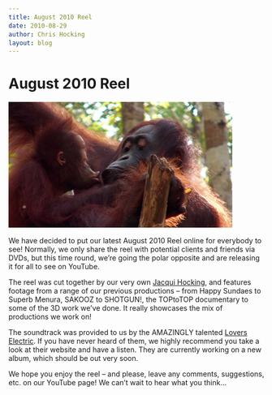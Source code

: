 ```yaml
---
title: August 2010 Reel
date: 2010-08-29
author: Chris Hocking
layout: blog
---
```

# August 2010 Reel

![LateNite Films Reel 2010](/static/blog/2010-08-kissing.jpg "LateNite Films Reel 2010")

We have decided to put our latest August 2010 Reel online for everybody to see! Normally, we only share the reel with potential clients and friends via DVDs, but this time round, we’re going the polar opposite and are releasing it for all to see on YouTube.

The reel was cut together by our very own [Jacqui Hocking](http://www.jacquihocking.com "Jacqui Hocking"), and features footage from a range of our previous productions – from Happy Sundaes to Superb Menura, SAKOOZ to SHOTGUN!, the TOPtoTOP documentary to some of the 3D work we’ve done. It really showcases the mix of productions we work on!

The soundtrack was provided to us by the AMAZINGLY talented [Lovers Electric](http://www.loverselectric.com "Lovers Electric"). If you have never heard of them, we highly recommend you take a look at their website and have a listen. They are currently working on a new album, which should be out very soon.

We hope you enjoy the reel – and please, leave any comments, suggestions, etc. on our YouTube page! We can’t wait to hear what you think…